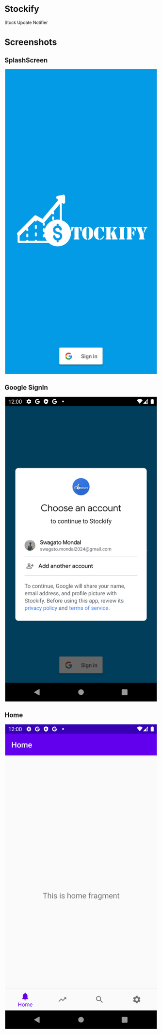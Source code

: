 # Stockify
Stock Update Notifier

# Screenshots
## SplashScreen
<p align="center">
  <img width="500" height="1000" src="https://github.com/SwagatoMondal/Stockify-Android/blob/main/Screenshots/Splash.png?raw=true">
</p>

## Google SignIn
<p align="center">
  <img width="500" height="1000" src="https://github.com/SwagatoMondal/Stockify-Android/blob/main/Screenshots/Login.png?raw=true">
</p>

## Home
<p align="center">
  <img width="500" height="1000" src="https://github.com/SwagatoMondal/Stockify-Android/blob/main/Screenshots/Home.png?raw=true">
</p>